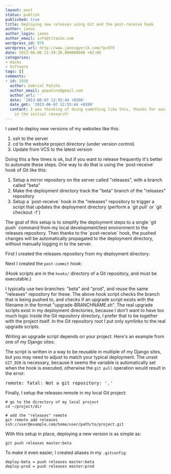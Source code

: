 ```yaml
---
layout: post
status: publish
published: true
title: Deploying new releases using Git and the post-receive hook
author: janos
author_login: janos
author_email: info@titan2x.com
wordpress_id: 976
wordpress_url: http://www.janosgyerik.com/?p=976
date: 2013-06-06 21:39:30.000000000 +02:00
categories:
- Hacks
- Software
tags: []
comments:
- id: 2938
  author: Gabriel Patiño
  author_email: gepatino@gmail.com
  author_url: ''
  date: '2013-06-07 12:55:44 +0200'
  date_gmt: '2013-06-07 12:55:44 +0200'
  content: I was thinking of doing something like this, thanks for saving my time
    in the initial research!
---
```

I used to deploy new versions of my websites like this:
<ol>
	<li>ssh to the server</li>
	<li>cd to the website project directory (under version control)</li>
	<li>Update from VCS to the latest version</li>
</ol>
Doing this a few times is ok, but if you want to release frequently it's better to automate these steps. One way to do that is using the `post-receive` hook of Git like this:
<ol>
	<li>Setup a mirror repository on the server called "releases", with a branch called "beta"</li>
	<li>Make the deployment directory track the "beta" branch of the "releases" repository</li>
	<li>Setup a `post-receive` hook in the "releases" repository to trigger a script that updates the deployment directory (perform a `git pull` or `git checkout -f`)</li>
</ol>
The goal of this setup is to simplify the deployment steps to a single `git push` command from my local development/test environment to the releases repository. Then thanks to the `post-receive` hook, the pushed changes will be automatically propagated to the deployment directory, without manually logging in to the server.

First I created the releases repository from my deployment directory:

<script src="https://gist.github.com/janosgyerik/5724915.js"></script>

Next I created the `post-commit` hook:

<script src="https://gist.github.com/janosgyerik/5725039.js"></script>

(Hook scripts are in the `hooks/` directory of a Git repository, and must be executable.)

I typically use two branches: "beta" and "prod", and reuse the same "releases" repository for these. The above hook script checks the branch that is being pushed to, and checks if an upgrade script exists with the filename in the format "upgrade-BRANCHNAME.sh". The real upgrade scripts exist in my deployment directories, because I don't want to have too much logic inside the Git repository directory, I prefer that to be together with the project itself. In the Git repository root I put only symlinks to the real upgrade scripts.

Writing an upgrade script depends on your project. Here's an example from one of my Django sites:

<script src="https://gist.github.com/janosgyerik/5745578.js"></script>

The script is written in a way to be reusable in multiple of my Django sites, but you may need to adjust to match your typical deployment. The unset `GIT_DIR` is necessary, because it seems the variable is automatically set when the hook is executed, otherwise the `git pull` operation would result in the error:
<pre>remote: fatal: Not a git repository: '.'</pre>
Finally, I setup the releases remote in my local Git project:

```
# go to the directory of my local project
cd ~/project/dir

# add the "releases" remote
git remote add releases ssh://user@example.com/home/user/path/to/project.git
```

With this setup in place, deploying a new version is as simple as:
```
git push releases master:beta
```
To make it even easier, I created aliases in my `.gitconfig`:
```
deploy-beta = push releases master:beta
deploy-prod = push releases master:prod
```
